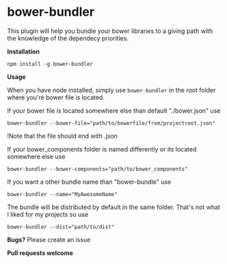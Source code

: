 bower-bundler
=========================================================
This plugin will help you bundle your bower libraries to a giving path with the knowledge of the dependecy priorities.

**Installation**

```
npm install -g bower-bundler
```


**Usage**

When you have node installed, simply use `bower-bundler` in the root folder where you're bower file is located.

If your bower file is located somewhere else than default "./bower.json" use
```
bower-bundler --bower-file="path/to/bowerfile/from/projectroot.json"
```
!Note that the file should end with .json


If your bower_components folder is named differently or its located somewhere else use
```
bower-bundler --bower-components="path/to/bower_components"
```


If you want a other bundle name than "bower-bundle" use
```
bower-bundler --name="MyAwesomeName"
```


The bundle will be distributed by default in the same folder. That's not what I liked for my projects so use
```
bower-bundler --dist="path/to/dist"
```

**Bugs?**
Please create an issue

**Pull requests welcome**

